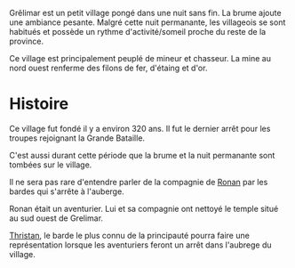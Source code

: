 Grêlimar est un petit village pongé dans une nuit sans fin. La brume ajoute une ambiance pesante.
Malgré cette nuit permanante, les villageois se sont habitués et possède un rythme d'activité/someil
proche du reste de la province.

Ce village est principalement peuplé de mineur et chasseur. La mine au nord ouest renferme des filons
de fer, d'étaing et d'or.

# Histoire
Ce village fut fondé il y a environ 320 ans. Il fut le dernier arrêt pour les troupes rejoignant la
Grande Bataille.

C'est aussi durant cette période que la brume et la nuit permanante sont tombées sur le village.

Il ne sera pas rare d'entendre parler de la compagnie de [Ronan](3-Personnages/Ronan.md) par les bardes qui s'arrête à l'auberge.

Ronan était un aventurier. Lui et sa compagnie ont nettoyé le temple situé au sud ouest de Grelimar.

[Thristan](3-Personnages/Thristan.md), le barde le plus connu de la principauté pourra faire une représentation lorsque les aventuriers feront un arrêt dans
l'aubrege du village.


